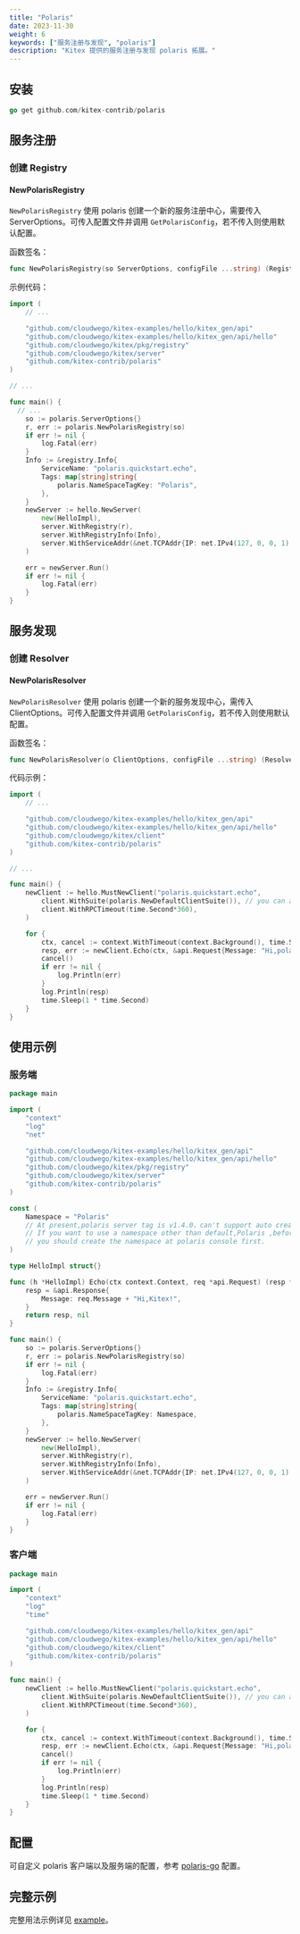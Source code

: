 ```yaml
---
title: "Polaris"
date: 2023-11-30
weight: 6
keywords: ["服务注册与发现", "polaris"]
description: "Kitex 提供的服务注册与发现 polaris 拓展。"
---
```


## 安装

```go
go get github.com/kitex-contrib/polaris
```

## 服务注册

### 创建 Registry

#### NewPolarisRegistry

`NewPolarisRegistry` 使用 polaris 创建一个新的服务注册中心，需要传入 ServerOptions。可传入配置文件并调用 `GetPolarisConfig`，若不传入则使用默认配置。

函数签名：

```go
func NewPolarisRegistry(so ServerOptions, configFile ...string) (Registry, error)
```

示例代码：

```go
import (
	// ...

	"github.com/cloudwego/kitex-examples/hello/kitex_gen/api"
	"github.com/cloudwego/kitex-examples/hello/kitex_gen/api/hello"
	"github.com/cloudwego/kitex/pkg/registry"
	"github.com/cloudwego/kitex/server"
	"github.com/kitex-contrib/polaris"
)

// ...

func main() {
  // ...
	so := polaris.ServerOptions{}
	r, err := polaris.NewPolarisRegistry(so)
	if err != nil {
		log.Fatal(err)
	}
	Info := &registry.Info{
		ServiceName: "polaris.quickstart.echo",
		Tags: map[string]string{
			polaris.NameSpaceTagKey: "Polaris",
		},
	}
	newServer := hello.NewServer(
		new(HelloImpl),
		server.WithRegistry(r),
		server.WithRegistryInfo(Info),
		server.WithServiceAddr(&net.TCPAddr{IP: net.IPv4(127, 0, 0, 1), Port: 8890}),
	)

	err = newServer.Run()
	if err != nil {
		log.Fatal(err)
	}
}
```

## 服务发现

### 创建 Resolver

#### NewPolarisResolver

`NewPolarisResolver` 使用 polaris 创建一个新的服务发现中心，需传入 ClientOptions。可传入配置文件并调用 `GetPolarisConfig`，若不传入则使用默认配置。

函数签名：

```go
func NewPolarisResolver(o ClientOptions, configFile ...string) (Resolver, error)
```

代码示例：

```go
import (
	// ...

	"github.com/cloudwego/kitex-examples/hello/kitex_gen/api"
	"github.com/cloudwego/kitex-examples/hello/kitex_gen/api/hello"
	"github.com/cloudwego/kitex/client"
	"github.com/kitex-contrib/polaris"
)

// ...

func main() {
	newClient := hello.MustNewClient("polaris.quickstart.echo",
		client.WithSuite(polaris.NewDefaultClientSuite()), // you can also refer readme to customize the initialization of each component
		client.WithRPCTimeout(time.Second*360),
	)

	for {
		ctx, cancel := context.WithTimeout(context.Background(), time.Second*360)
		resp, err := newClient.Echo(ctx, &api.Request{Message: "Hi,polaris!"})
		cancel()
		if err != nil {
			log.Println(err)
		}
		log.Println(resp)
		time.Sleep(1 * time.Second)
	}
}
```

## 使用示例

### 服务端

```go
package main

import (
	"context"
	"log"
	"net"

	"github.com/cloudwego/kitex-examples/hello/kitex_gen/api"
	"github.com/cloudwego/kitex-examples/hello/kitex_gen/api/hello"
	"github.com/cloudwego/kitex/pkg/registry"
	"github.com/cloudwego/kitex/server"
	"github.com/kitex-contrib/polaris"
)

const (
	Namespace = "Polaris"
	// At present,polaris server tag is v1.4.0，can't support auto create namespace,
	// If you want to use a namespace other than default,Polaris ,before you register an instance,
	// you should create the namespace at polaris console first.
)

type HelloImpl struct{}

func (h *HelloImpl) Echo(ctx context.Context, req *api.Request) (resp *api.Response, err error) {
	resp = &api.Response{
		Message: req.Message + "Hi,Kitex!",
	}
	return resp, nil
}

func main() {
	so := polaris.ServerOptions{}
	r, err := polaris.NewPolarisRegistry(so)
	if err != nil {
		log.Fatal(err)
	}
	Info := &registry.Info{
		ServiceName: "polaris.quickstart.echo",
		Tags: map[string]string{
			polaris.NameSpaceTagKey: Namespace,
		},
	}
	newServer := hello.NewServer(
		new(HelloImpl),
		server.WithRegistry(r),
		server.WithRegistryInfo(Info),
		server.WithServiceAddr(&net.TCPAddr{IP: net.IPv4(127, 0, 0, 1), Port: 8890}),
	)

	err = newServer.Run()
	if err != nil {
		log.Fatal(err)
	}
}
```

### 客户端

```go
package main

import (
	"context"
	"log"
	"time"

	"github.com/cloudwego/kitex-examples/hello/kitex_gen/api"
	"github.com/cloudwego/kitex-examples/hello/kitex_gen/api/hello"
	"github.com/cloudwego/kitex/client"
	"github.com/kitex-contrib/polaris"
)

func main() {
	newClient := hello.MustNewClient("polaris.quickstart.echo",
		client.WithSuite(polaris.NewDefaultClientSuite()), // you can also refer readme to customize the initialization of each component
		client.WithRPCTimeout(time.Second*360),
	)

	for {
		ctx, cancel := context.WithTimeout(context.Background(), time.Second*360)
		resp, err := newClient.Echo(ctx, &api.Request{Message: "Hi,polaris!"})
		cancel()
		if err != nil {
			log.Println(err)
		}
		log.Println(resp)
		time.Sleep(1 * time.Second)
	}
}
```

## 配置

可自定义 polaris 客户端以及服务端的配置，参考 [polaris-go](https://pkg.go.dev/github.com/polarismesh/polaris-go/api#section-readme) 配置。

## 完整示例

完整用法示例详见 [example](https://github.com/kitex-contrib/polaris/tree/main/example)。

